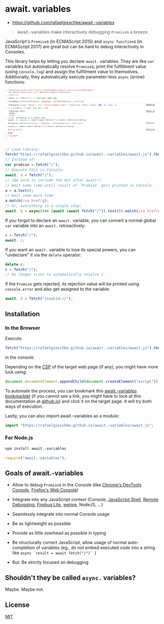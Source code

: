 # await. variables 

- <https://github.com/rafaelgieschke/await.-variables>

> await.-variables make interactively debugging `Promise`s a breeze.

JavaScript's `Promise`s (in ECMAScript 2015) and `async function`s (in ECMAScript 2017) are great but can be hard to debug interactively in Consoles.

This library helps by letting you declare `await.` variables. They are like `var` variables but automatically resolve `Promise`s, print the fulfillment value (using `console.log`) and assign the fulfillment value to themselves. Additionally, they automatically execute parameter-less `async` (arrow) functions:

![Screenshot](screenshot1.png)
![Screenshot](screenshot2.png)

```javascript
// Load library:
fetch("https://rafaelgieschke.github.io/await.-variables/await.js").then(v=>v.text()).then(eval);
// Instead of:
var promise = fetch("/");
// Execute this in Console:
await. a = fetch("/");
// (Be sure to include the dot after await!)
// Wait some time until result of `Promise` gets printed in Console.
a = a.text();
// Wait some more time.
a.match(/<a href/g);
// Or, everything in a single step:
await. b = async()=> (await (await fetch("/")).text()).match(/<a href/g);
```

If you forgot to declare an `await.` variable, you can convert a normal global `var` variable into an `await.` retroactively:

```javascript
c = fetch("/");
await. c;
```

If you want an `await.` variable to lose its special powers, you can "undeclare" it via the `delete` operator:

```javascript
delete c;
c = fetch("/");
// No longer tries to automatically resolve c.
```

If the `Promise` gets rejected, its rejection value will be printed using `console.error` and also get assigned to the variable:

```javascript
await. d = fetch("invalid://");
```

## Installation

### In the Browser

Execute:

```javascript
fetch("https://rafaelgieschke.github.io/await.-variables/await.js").then(v=>v.text()).then(eval);
```

in the console.

Depending on the [CSP](https://w3c.github.io/webappsec-csp/) of the target web page (if any), you might have more luck using:

```javascript
document.documentElement.appendChild(document.createElement("script")).src="https://rafaelgieschke.github.io/await.-variables/await.js";
```

To automate the process, you can bookmark this
<a href="javascript:fetch('https://rafaelgieschke.github.io/await.-variables/await.js').then(v=>v.text()).then(eval);document.documentElement.appendChild(document.createElement('script')).src='https://rafaelgieschke.github.io/await.-variables/await.js';void(0)">await.-variables bookmarklet</a> (if you cannot see a link, you might have to look at this documentation at [github.io](https://rafaelgieschke.github.io/await.-variables/)) and click it on the target page. It will try both ways of execution.

Lastly, you can also import await.-variables as a module:

```javascript
import "https://rafaelgieschke.github.io/await.-variables/await.js";
```

### For Node.js

```sh
npm install await.-variables
```

```javascript
require("await.-variables");
```

## Goals of await.-variables

- Allow to debug `Promise`s in the Console (like [Chrome's DevTools Console](https://developers.google.com/web/tools/chrome-devtools/console/), [Firefox's Web Console](https://developer.mozilla.org/en-US/docs/Tools/Web_Console))
- Integrate into any JavaScript context (Console, [JavaScript Shell](http://www.squarefree.com/shell/), [Remote Debugging](https://developers.google.com/web/tools/chrome-devtools/remote-debugging/), [Firebug Lite](https://getfirebug.com/firebuglite), [weinre](https://people.apache.org/~pmuellr/weinre/docs/latest/), NodeJS, ...)
- Seamlessly integrate into normal Console usage
- Be as lightweight as possible
- Provide as little overhead as possible in typing
- Be structurally correct JavaScript, allow usage of normal auto-completion of variables (eg., do not embed executed code into a string like ``async `result = await fetch("/")` ``)

- But: Be strictly focused on debugging

## Shouldn't they be called `async.` variables?

Maybe. Maybe not.

## License

[MIT](https://opensource.org/licenses/MIT)
